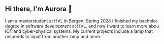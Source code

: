## Hi there, I'm Aurora 👋

I am a masterstudent at HVL in Bergen.
Spring 2024 I finished my bachelor degree in software development at HVL, and now I want to learn more abou IOT and cyber-physical systems. My current projects include a lamp that responds to input from another lamp and more. 
